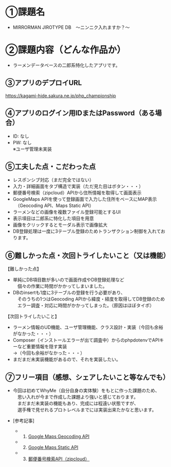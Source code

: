 # ①課題名
- MIRRORMAN JIROTYPE DB　～ニンニク入れますか？～

# ②課題内容（どんな作品か）
- ラーメンデータベースの二郎系特化したアプリです。  

## ③アプリのデプロイURL  
  https://kagami-hide.sakura.ne.jp/php_championship

## ④アプリのログイン用IDまたはPassword（ある場合）
- ID: なし
- PW: なし  
  ※ユーザ管理未実装

## ⑤工夫した点・こだわった点
- レスポンシブ対応（まだ完全ではない）
- 入力・詳細画面をタブ構造で実装（ただ見た目はボタン・・・）  
- 郵便番号検索（zipcloud）APIから住所情報を取得して画面表示  
- GoogleMaps APIを使って登録画面で入力した住所をベースにMAP表示  
　（Geocoding API、Maps Static API）
- ラーメンなどの画像を複数ファイル登録可能とするUI
- 表示項目は二郎系に特化した項目を用意
- 画像をクリックするとモーダル表示で画像拡大
- DB登録処理は一度に3テーブル登録のためトランザクション制御を入れております。

## ⑥難しかった点・次回トライしたいこと（又は機能）
【難しかった点】  
- 単純にDB項目数が多いので画面作成やDB登録処理など  
　個々の作業に時間がかかってしまいました。  
- DBのinsertも1度に3テーブルの登録を行う必要があり、  
　そのうちの1つはGeocoding APIから緯度・経度を取得してDB登録のため 
　エラー調査・対応に時間がかかってしまった。（原因はほぼタイポ）
  
【次回トライしたいこと】  
- ラーメン情報のUD機能、ユーザ管理機能、クラス設計・実装（今回も余裕がなかった・・・）  
- Composer（インストールエラーが出て調査中）からのphpdotenvでAPIキーなど重要情報を隠す実装  
→（今回も余裕がなかった・・・）
- まだまだ未実装機能があるので、それを実装したい。

## ⑦フリー項目（感想、シェアしたいこと等なんでも）
- 今回は初めてWhyMe（自分自身の実体験）をもとに作った課題のため、  
　思い入れが今まで作成した課題より強いと感じております。  
　まだまだ未実装の機能もあり、完成には程遠い状態ですが、  
　選手権で見せれるプロトレベルまでには実装出来たかなと思います。  

- [参考記事]
  - 1. [Google Maps Geocoding API](https://developers.google.com/maps/documentation/geocoding/start?hl=ja)
  - 2. [Google Maps Static API](https://developers.google.com/maps/documentation/maps-static/start?hl=ja)
  - 3. [郵便番号検索API（zipcloud）](https://zipcloud.ibsnet.co.jp/doc/api)